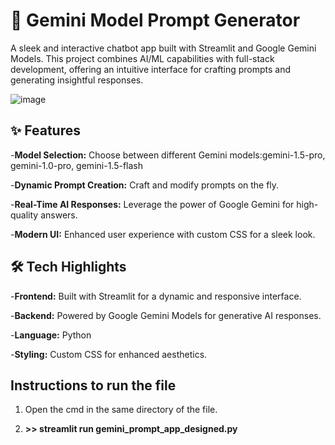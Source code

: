 # 🚀 Gemini Model Prompt Generator
A sleek and interactive chatbot app built with Streamlit and Google Gemini Models. This project combines AI/ML capabilities with full-stack development, offering an intuitive interface for crafting prompts and generating insightful responses.

![image](https://github.com/user-attachments/assets/76b656f3-a6a7-4b4d-8a63-f79f2d1ed2aa)


## ✨ Features
-**Model Selection:** Choose between different Gemini models:gemini-1.5-pro, gemini-1.0-pro, gemini-1.5-flash

-**Dynamic Prompt Creation:** Craft and modify prompts on the fly.

-**Real-Time AI Responses:** Leverage the power of Google Gemini for high-quality answers.

-**Modern UI:** Enhanced user experience with custom CSS for a sleek look.


## 🛠️ Tech Highlights

-**Frontend:** Built with Streamlit for a dynamic and responsive interface.

-**Backend:** Powered by Google Gemini Models for generative AI responses.

-**Language:** Python

-**Styling:** Custom CSS for enhanced aesthetics.


## Instructions to run the file

1. Open the cmd in the same directory of the file.

2. **>> streamlit run gemini_prompt_app_designed.py**
